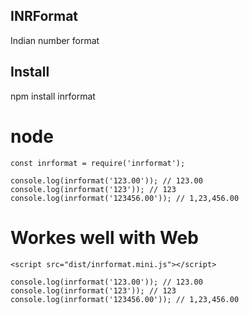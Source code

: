 INRFormat
-----------------
Indian number format

Install 
----------
npm install inrformat

# node
	const inrformat = require('inrformat');

	console.log(inrformat('123.00')); // 123.00
	console.log(inrformat('123')); // 123
	console.log(inrformat('123456.00')); // 1,23,456.00


# Workes well with Web
	<script src="dist/inrformat.mini.js"></script>

	console.log(inrformat('123.00')); // 123.00
	console.log(inrformat('123')); // 123
	console.log(inrformat('123456.00')); // 1,23,456.00
